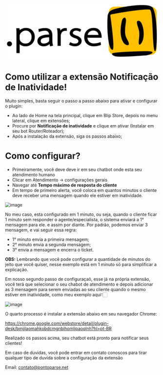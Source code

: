 ![N|Solid](https://raw.githubusercontent.com/Wilkor/img-clonebots/main/logoParseHorizontal.jpeg)


# Como utilizar a extensão Notificação de Inatividade!

Muito simples, basta seguir o passo a passo abaixo para ativar e configurar o plugin:

 - Ao lado de Home na tela principal, clique em Blip Store, depois no menu lateral, clique em extensões;
 - Procure por **Notificação de inatividade** e clique em ativar (Instalar em seu bot Router/Roteador);
 - Após a instalação da extensão, siga os passos abaixo;
 
 # Como configurar?
 
  - Primeiramente, você deve deve ir em seu chatbot onde esta seu atendimento humano
  - Clicar em Atendimento -> configurações gerais
  - Navegar até **Tempo máximo de resposta do cliente**
  - Em tempo de primeiro alerta, você coloca em quantos minutos o cliente deve receber uma mensagem quando ele estiver em inatividade.
  
  ![image](https://user-images.githubusercontent.com/34819624/199086067-e964ceaf-74c6-4489-aea8-b3934b9d3ea3.png)
  
   No meu caso, esta configurado em 1 minuto, ou seja, quando o cliente ficar 1 minuto sem responder o agente/especialista, o sistema enviará a 1° mensagem para ele.
   e assim por diante. Por padrão,  podemos enviar 3 mensagem, e vai seguir essa regra:
   
   - 1° minuto envia a primeira mensagem;
   - 2° minuto envia a segunda mensagem;
   - 3° envia a mensagem e encerra o ticket.
   
   **OBS:** Lembrando que você pode configurar a quantidade de minutos do jeito que você quiser, nesse exemplo está em 1 minuto só para simplificar a explicação.
   
  Em nosso segundo passo de configuraçaõ, esse já na própria extensão, você terá que selecionar o seu chabot de atendimento e depois adicionar as 3 mensagem para serem enviadas ao seu cliente quando o mesmo estiver em inatividade, como meu exemplo aqui👇🏻
  
  ![image](https://user-images.githubusercontent.com/34819624/199088206-416deeca-015d-4e88-9929-594496d64164.png)

  O quarto processo é instalar a extensão abaixo em seu navegador Chrome:
  
  https://chrome.google.com/webstore/detail/plugin-desk/bmjjlaomahkobdcmgnbihomlipaoolnh?hl=pt-BR
  
  
  Realizado os passos acima, seu chatbot está pronto para notificar seus clientes!
  
   
  
  Em caso de duvidas, você pode entrar em contato conoscos para tirar qualquer tipo de duvida sobre a configuração da extensão
 
 Email: contato@pontoparse.net
